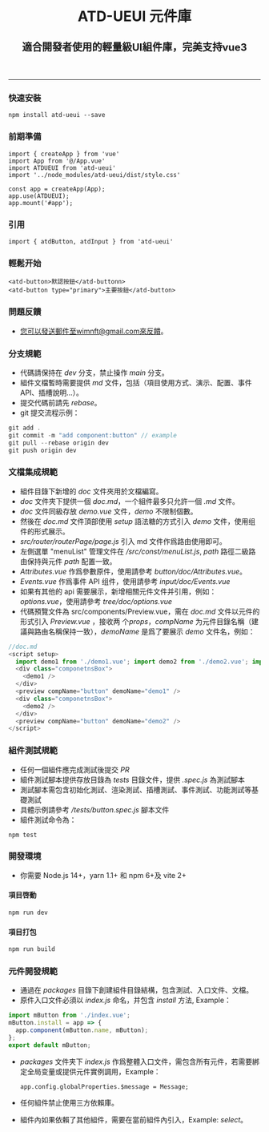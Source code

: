 <div align="center">
  <!-- <img src="http://mzlui.codeym.com/assets/logo.35ebc5f4.png" width="100"/> -->
  <h1 style="border-bottom:0">
    <p>ATD-UEUI 元件庫</p>
    <p style="font-size:20px">適合開發者使用的輕量級UI組件庫，完美支持vue3</p>
  </h1>
</div>
<br/>

<!-- 官网主页: [mzl-ui使用文档](https://mzlui.codeym.com/) -->

---

### 快速安裝

```
npm install atd-ueui --save
```

### 前期準備

```
import { createApp } from 'vue'
import App from '@/App.vue'
import ATDUEUI from 'atd-ueui'
import '../node_modules/atd-ueui/dist/style.css'

const app = createApp(App);
app.use(ATDUEUI);
app.mount('#app');
```

### 引用

```
import { atdButton, atdInput } from 'atd-ueui'
```

### 輕鬆开始

```
<atd-button>默認按鈕</atd-buttonn>
<atd-button type="primary">主要按鈕</atd-button>
```

### 問題反饋

- 您可以發送郵件至wimnft@gmail.com來反饋。

### 分支規範

- 代碼請保持在 _dev_ 分支，禁止操作 _main_ 分支。
- 組件文檔暫時需要提供 _md_ 文件，包括（項目使用方式、演示、配置、事件 API、插槽說明...）。
- 提交代碼前請先 _rebase_。
- git 提交流程示例：

```javascript
git add .
git commit -m "add component:button" // example
git pull --rebase origin dev
git push origin dev
```

### 文檔集成規範

- 組件目錄下新增的 _doc_ 文件夾用於文檔編寫。
- _doc_ 文件夾下提供一個 _doc.md_，一个組件最多只允許一個 _.md_ 文件。
- _doc_ 文件同級存放 _demo.vue_ 文件，_demo_ 不限制個數。
- 然後在 _doc.md_ 文件頂部使用 _setup_ 語法糖的方式引入 _demo_ 文件，使用组件的形式展示。
- _src/router/routerPage/page.js_ 引入 md 文件作爲路由使用即可。
- 左側選單 "menuList" 管理文件在 _/src/const/menuList.js_, _path_ 路徑二級路由保持與元件 _path_ 配置一致。
- _Attributes.vue_ 作爲參數原件，使用請參考 _button/doc/Attributes.vue_。
- _Events.vue_ 作爲事件 API 组件，使用請參考 _input/doc/Events.vue_
- 如果有其他的 api 需要展示，新增相關元件文件并引用，例如：_options.vue_，使用請參考 _tree/doc/options.vue_
- 代碼預覽文件為 src/components/Preview.vue，需在 _doc.md_ 文件以元件的形式引入 _Preview.vue_ ，接收两
  个*props*，_compName_ 为元件目錄名稱（建議與路由名稱保持一致），_demoName_ 是爲了要展示 _demo_ 文件名，例如：

```javascript
//doc.md
<script setup>
  import demo1 from './demo1.vue'; import demo2 from './demo2.vue'; import preview from '@/components/preview.vue';
  <div class="componetnsBox">
    <demo1 />
  </div>
  <preview compName="button" demoName="demo1" />
  <div class="componetnsBox">
    <demo2 />
  </div>
  <preview compName="button" demoName="demo2" />
</script>
```

### 組件測試規範

- 任何一個組件應完成測試後提交 _PR_
- 組件測試腳本提供存放目錄為 _tests_ 目錄文件，提供 _.spec.js_ 為測試腳本
- 測試腳本需包含初始化測試、渲染測試、插槽測試、事件測試、功能測試等基礎測試
- 具體示例請參考 _/tests/button.spec.js_ 腳本文件
- 組件測試命令為：

```
npm test
```

### 開發環境

- 你需要 Node.js 14+，yarn 1.1+ 和 npm 6+及 vite 2+

#### 項目啓動

```javascript
npm run dev
```

#### 項目打包

```javascript
npm run build
```

### 元件開發規範

- 通過在 _packages_ 目錄下創建組件目錄結構，包含測試、入口文件、文檔。
- 原件入口文件必須以 _index.js_ 命名，并包含 _install_ 方法, Example：

```javascript
import mButton from './index.vue';
mButton.install = app => {
  app.component(mButton.name, mButton);
};
export default mButton;
```

- _packages_ 文件夹下 _index.js_ 作爲整體入口文件，需包含所有元件，若需要綁定全局变量或提供元件實例調用，Example：

  ```
  app.config.globalProperties.$message = Message;
  ```

- 任何組件禁止使用三方依賴庫。
- 組件內如果依賴了其他組件，需要在當前組件內引入，Example: _select_。

<br/>

